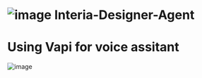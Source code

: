 # ![image](https://github.com/user-attachments/assets/a5b67cb5-988c-4c05-ae9f-2ff05bc920c3) Interia-Designer-Agent



# Using Vapi for voice assitant
![image](https://github.com/user-attachments/assets/61ea196d-5cbc-4b43-8d38-f097418a3fdf)

